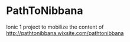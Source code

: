# PathToNibbana
Ionic 1 project to mobilize the content of http://pathtonibbana.wixsite.com/pathtonibbana
